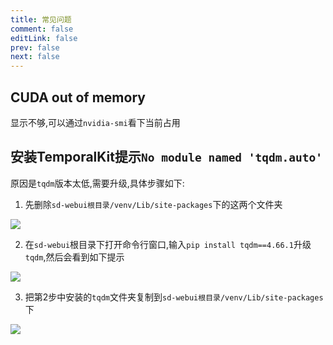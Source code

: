 ```yaml
---
title: 常见问题
comment: false
editLink: false
prev: false
next: false
---
```


## CUDA out of memory

显示不够,可以通过`nvidia-smi`看下当前占用

## 安装TemporalKit提示`No module named 'tqdm.auto'`

原因是`tqdm`版本太低,需要升级,具体步骤如下:

1. 先删除`sd-webui根目录/venv/Lib/site-packages`下的这两个文件夹

![](https://cdn.jsdelivr.net/gh/hhypygy/picx-images-hosting@master/img_4.77dbplmgrb.webp)

2. 在`sd-webui`根目录下打开命令行窗口,输入`pip install tqdm==4.66.1`升级`tqdm`,然后会看到如下提示

![](https://cdn.jsdelivr.net/gh/hhypygy/picx-images-hosting@master/img_5.lvhykjlq7.webp)

3. 把第2步中安装的`tqdm`文件夹复制到`sd-webui根目录/venv/Lib/site-packages`下

![](https://cdn.jsdelivr.net/gh/hhypygy/picx-images-hosting@master/img_4.77dbplmgrb.webp)
